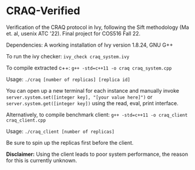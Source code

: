 # CRAQ-Verified
Verification of the CRAQ protocol in Ivy, following the Sift methodology (Ma et. al, usenix ATC '22). Final project for COS516 Fall 22. 

Dependencies: A working installation of Ivy version 1.8.24, GNU G++

To run the ivy checker: `ivy_check craq_system.ivy` 

To compile extracted c++: `g++ -std=c++11 -o craq craq_system.cpp`

Usage: `./craq [number of replicas] [replica id]`

You can open up a new terminal for each instance and manually invoke `server.system.set([integer key], "[your value here]")` or `server.system.get([integer key])` using the read, eval, print interface.

Alternatively, to compile benchmark client: `g++ -std=c++11 -o craq_client craq_client.cpp`

Usage: `./craq_client [number of replicas]`

Be sure to spin up the replicas first before the client. 

**Disclaimer:** Using the client leads to poor system performance, the reason for this is currently unknown. 


